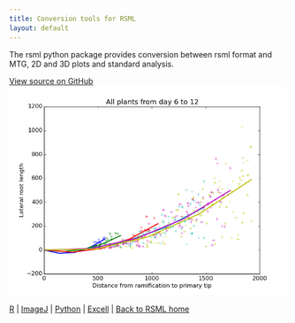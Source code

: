 ```yaml
---
title: Conversion tools for RSML
layout: default
---
```

The rsml python package provides conversion between rsml format and MTG, 2D and 3D plots and standard analysis.

[View source on GitHub](https://github.com/RootSystemML/RSML-conversion-tools/tree/master/python/rsml)
[![Python RSML package](/images/python_rsml.png)](/images/python_rsml.png)


[R](/tools/r_rsml) | [ImageJ](/tools/imagej_rsml) |  [Python](/tools/python_rsml) |  [Excell](/tools/excell_rsml) |  [Back to RSML home](/index)
